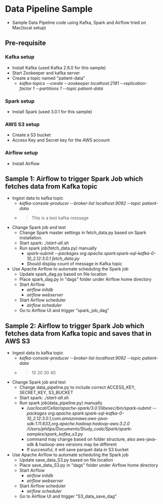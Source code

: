 # Data Pipeline Sample
- Sample Data Pipeline code using Kafka, Spark and Airflow tried on Mac(local setup)
## Pre-requisite
### Kafka setup
- Install Kafka (used Kafka 2.6.0 for this sample)
- Start Zookeeper and kafka server
- Create a topic named "patient-data"
  - *kafka-topics --create --zookeeper localhost:2181 --replication-factor 1 --partitions 1 --topic patient-data*
### Spark setup
- Install Spark (used 3.0.1 for this sample)
### AWS S3 setup
- Create a S3 bucket
- Access Key and Secret key for the AWS account
### Airflow setup
- Install Airflow

## Sample 1: Airflow to trigger Spark Job which fetches data from Kafka topic
- Ingest data to kafka topic
  - *kafka-console-producer --broker-list localhost:9092 --topic patient-data*
  - >This is a test kafka message
- Change Spark job and test
  - Change Spark master settings in fetch_data.py based on Spark installation.
  - Start spark: *./start-all.sh*
  - Run spark job(fetch_data.py) manually
    - *spark-submit --packages org.apache.spark:spark-sql-kafka-0-10_2.12:3.0.1 fetch_data.py*
    - Should display count of message in Kafka topic
- Use Apache Airflow to automate scheduling the Spark job
  - Update spark_dag.py based on file location
  - Place spark_dag.py in "dags" folder under Airflow home directory
  - Start Airflow
    - *airflow initdb*
    - *airflow webserver*
  - Start Airflow scheduler
    - *airflow scheduler*
  - Go to Airflow UI and trigger "spark_job_dag"
## Sample 2: Airflow to trigger Spark Job which fetches data from Kafka topic and saves that in AWS S3
- Ingest data to kafka topic
  - *kafka-console-producer --broker-list localhost:9092 --topic patient-data*
  - >10 20 30 40
- Change Spark job and test
  - Change data_pipeline.py to include correct ACCESS_KEY, SECRET_KEY, S3_BUCKET
  - Start spark: *./start-all.sh*
  - Run spark job(data_pipeline.py) manually
    - */usr/local/Cellar/apache-spark/3.0.1/libexec/bin/spark-submit --packages org.apache.spark:spark-sql-kafka-0-10_2.12:3.0.1,com.amazonaws:aws-java-sdk:1.11.633,org.apache.hadoop:hadoop-aws:3.2.0 /Users/philips/Documents/Study_code/Spark/spark-samples/spark_kafka_s3.py*
    - command may change based on folder structure, also aws-java-sdk & hadoop-aws versions may be different
    - If successful, it will save parquet data in S3 bucket 
- Use Apache Airflow to automate scheduling the Spark job
  - Update save_data_S3.py based on file location
  - Place save_data_S3.py in "dags" folder under Airflow home directory
  - Start Airflow
    - *airflow initdb*
    - *airflow webserver*
  - Start Airflow scheduler
    - *airflow scheduler*
  - Go to Airflow UI and trigger "S3_data_save_dag"
